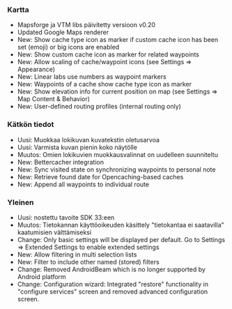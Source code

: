 ### Kartta
- Mapsforge ja VTM libs päivitetty versioon v0.20
- Updated Google Maps renderer
- New: Show cache type icon as marker if custom cache icon has been set (emoji) or big icons are enabled
- New: Show custom cache icon as marker for related waypoints
- New: Allow scaling of cache/waypoint icons (see Settings => Appearance)
- New: Linear labs use numbers as waypoint markers
- New: Waypoints of a cache show cache type icon as marker
- New: Show elevation info for current position on map (see Settings => Map Content & Behavior)
- New: User-defined routing profiles (internal routing only)

### Kätkön tiedot
- Uusi: Muokkaa lokikuvan kuvatekstin oletusarvoa
- Uusi: Varmista kuvan pienin koko näytölle
- Muutos: Omien lokikuvien muokkausvalinnat on uudelleen suunniteltu
- New: Bettercacher integration
- New: Sync visited state on synchronizing waypoints to personal note
- New: Retrieve found date for Opencaching-based caches
- New: Append all waypoints to individual route

### Yleinen
- Uusi: nostettu tavoite SDK 33:een
- Muutos: Tietokannan käyttöoikeuden käsittely "tietokantaa ei saatavilla" kaatumisien välttämiseksi
- Change: Only basic settings will be displayed per default. Go to Settings => Extended Settings to enable extended settings
- New: Allow filtering in multi selection lists
- New: Filter to include other named (stored) filters
- Change: Removed AndroidBeam which is no longer supported by Android platform
- Change: Configuration wizard: Integrated "restore" functionality in "configure services" screen and removed advanced configuration screen.
